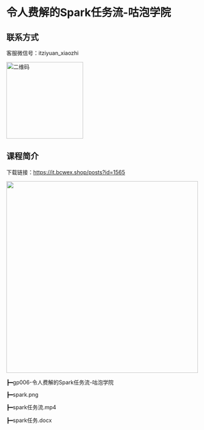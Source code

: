 # 令人费解的Spark任务流-咕泡学院

## 联系方式

客服微信号：itziyuan_xiaozhi

<img src="https://ziyuanyun.oss-cn-guangzhou.aliyuncs.com/common/20240614073449/666b82192834a.jpg" width="200" height="200" alt="二维码">

## 课程简介

下载链接：https://it.bcwex.shop/posts?id=1565

<img src="https://ziyuanyun.oss-cn-guangzhou.aliyuncs.com/yun/20240515224334/6644ca1664e71.jpg" width="500" alt="">

  ┣━gp006-令人费解的Spark任务流-咕泡学院

 ┣━spark.png

 ┣━spark任务流.mp4

 ┣━spark任务.docx

  
